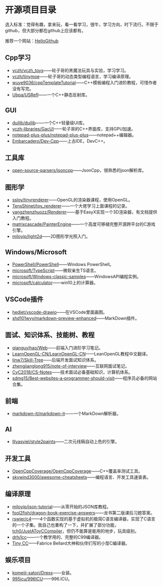 # 开源项目目录

选入标准：觉得有趣，拿来玩，看一看学习，很牛，学习方向，时下流行。不限于github，但大部分都在github上应该都有。

推荐一个网站：[HelloGithub][hellogithub]

[hellogithub]: https://www.hellogithub.com/

## Cpp学习

- [vczh/vczh_toys][cpp-1]——轮子哥的黑魔法玩具与实验，学习学习。
- [vczh/tinymoe][cpp-2]——轮子哥的动态类型编程语言，学习编译原理。
- [wuye9036/cppTemplateTutorial][cpp-3]——C++模板编程入门进阶教程，可惜作者没有写完。
- [Ubpa/USRefl][cpp-4]——一个C++静态反射库。

[cpp-1]: https://github.com/vczh/vczh_toys
[cpp-2]: https://github.com/vczh/tinymoe
[cpp-3]: https://github.com/wuye9036/cppTemplateTutorial
[cpp-4]: https://github.com/Ubpa/USRefl

## GUI

- [duilib/duilib][proj-1]——一个C++轻量级UI库。
- [vczh-libraries/GacUI][proj-2]——轮子哥的C++界面库，支持GPU加速。
- [notepad-plus-plus/notepad-plus-plus][proj-3]——notepad++编辑器。
- [Embarcadero/Dev-Cpp][proj-4]——上古IDE，DevC++。


[proj-1]: https://github.com/duilib/duilib
[proj-2]: https://github.com/vczh-libraries/GacUI
[proj-3]: https://github.com/notepad-plus-plus/notepad-plus-plus
[proj-4]: https://github.com/Embarcadero/Dev-Cpp


## 工具库

- [open-source-parsers/jsoncpp][util-1]——JsonCpp，很熟悉的json解析库。

[util-1]: https://github.com/open-source-parsers/jsoncpp

## 图形学

- [ssloy/tinyrenderer][graphics-1]——OpenGL的渲染器课程，使用OpenGL。
- [TensShinet/toy_renderer][graphics-2]——一个大佬学习上面课程的记录。
- [yangzhenzhuozz/Renderer][graphics-3]——基于EasyX实现一个3D渲染器，有文档提供入门教程。
- [matrixcascade/PainterEngine][graphics-4]——一个高度可移植完整开源跨平台的C游戏引擎。
- [miloyip/light2d][graphics-5]——2D图形学光照入门。


[graphics-1]: https://github.com/ssloy/tinyrenderer
[graphics-2]: https://github.com/TensShinet/toy_renderer
[graphics-3]: https://github.com/yangzhenzhuozz/Renderer
[graphics-4]: https://github.com/matrixcascade/PainterEngine
[graphics-5]: https://github.com/miloyip/light2d


## Windows/Microsoft

- [PowerShell/PowerShell][windows-1]——Windows PowerShell。
- [microsoft/TypeScript][windows-2]——微软亲生TS语言。
- [microsoft/Windows-classic-samples][windows-3]——WindowsAPI编程实例。
- [microsoft/calculator][windows-4]——win10上的计算器。

[windows-1]: https://github.com/PowerShell/PowerShell
[windows-2]: https://github.com/microsoft/TypeScript
[windows-3]: https://github.com/microsoft/Windows-classic-samples
[windows-4]: https://github.com/microsoft/calculator


## VSCode插件

- [hediet/vscode-drawio][vscode-1]——在VSCode里面画图。
- [shd101wyy/markdown-preview-enhanced][vscode-2]——MarkDown插件。

[vscode-1]: https://github.com/hediet/vscode-drawio
[vscode-2]: https://github.com/shd101wyy/markdown-preview-enhanced


## 面试、知识体系、技能树、教程

- [qianguyihao/Web][skilltree-1]——前端入门进阶学习笔记。
- [LearnOpenGL-CN/LearnOpenGL-CN][skilltree-2]——LeanOpenGL教程中文翻译。
- [linw7/Skill-Tree][skilltree-3]——后端开发面试知识体系。
- [zhengjianglong915/note-of-interview][skilltree-4]——互联网面试笔记。
- [CyC2018/CS-Notes][skilltree-5]——技术面试必备基础知识，计算机体系。
- [sdmg15/Best-websites-a-programmer-should-visit][skilltree-6]——程序员必备的网站合集。

[skilltree-1]: https://github.com/qianguyihao/Web
[skilltree-2]: https://github.com/LearnOpenGL-CN/LearnOpenGL-CN
[skilltree-3]: https://github.com/linw7/Skill-Tree
[skilltree-4]: https://github.com/zhengjianglong915/note-of-interview
[skilltree-5]: https://github.com/CyC2018/CS-Notes
[skilltree-6]: https://github.com/sdmg15/Best-websites-a-programmer-should-visit


## 前端

- [markdown-it/markdown-it][frontend-1]——一个MarkDown解析器。

[frontend-1]: https://github.com/markdown-it/markdown-it

## AI

- [lllyasviel/style2paints][ai-1]——二次元线稿自动上色的引擎。


[ai-1]: https://github.com/lllyasviel/style2paints


## 开发工具

- [OpenCppCoverage/OpenCppCoverage][tools-1]——C++覆盖率测试工具。
- [skywind3000/awesome-cheatsheets][tools-2]——编程语言、开发工具速查表。

[tools-1]: https://github.com/OpenCppCoverage/OpenCppCoverage
[tools-2]: https://github.com/skywind3000/awesome-cheatsheets


## 编译原理

- [miloyip/json-tutorial][compiler-1]——从零开始的JSON库教程。
- [fool2fish/dragon-book-exercise-answers][compiler-2]——龙书第二版课后习题答案。
- [rswier/c4][c4]——4个函数实现的基于虚拟机的极简C语言编译器，实现了C语言的一个子集。我自己也重构了一下，并扩展了部分功能，[tch0/JustAToyCCompiler][jatcc]，但仍不能算是能用的地步，玩具级别。
- [drh/lcc][lcc]——一个教学用的、完整的C99编译器。
- [Tiny CC][tcc]——Fabrice Bellard大神和伙伴们写的小型C编译器。

[compiler-1]: https://github.com/miloyip/json-tutorial
[compiler-2]: https://github.com/fool2fish/dragon-book-exercise-answers
[c4]: https://github.com/rswier/c4
[jatcc]: https://github.com/tch0/JustAToyCCompiler
[lcc]: https://github.com/drh/lcc
[tcc]: https://bellard.org/tcc/tcc-doc.html


## 娱乐项目

- [komeiji-satori/Dress][fun-1]——女装。
- [995icu/996ICU][fun-2]——996.ICU。

[fun-1]: https://github.com/komeiji-satori/Dress
[fun-2]: https://github.com/995icu/996ICU
